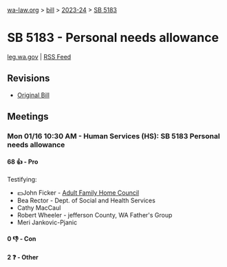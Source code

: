 [wa-law.org](/) > [bill](/bill/) > [2023-24](/bill/2023-24/) > [SB 5183](/bill/2023-24/sb/5183/)

# SB 5183 - Personal needs allowance
[leg.wa.gov](https://app.leg.wa.gov/billsummary?BillNumber=5183&Year=2023&Initiative=false) | [RSS Feed](./rss.xml)

## Revisions
* [Original Bill](1/)

## Meetings
### Mon 01/16 10:30 AM - Human Services (HS): SB 5183 Personal needs allowance
#### 68 👍 - Pro
Testifying:
* 💵John Ficker - [Adult Family Home Council](/org/adult_family_home_council/)
* Bea Rector - Dept. of Social and Health Services
* Cathy MacCaul
* Robert Wheeler - jefferson County, WA Father's Group
* Meri Jankovic-Pjanic

#### 0 👎 - Con

#### 2 ❓ - Other
